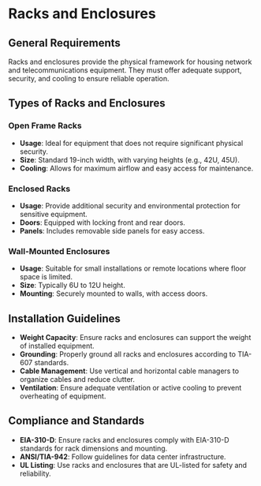 # Racks and Enclosures

## General Requirements
Racks and enclosures provide the physical framework for housing network and telecommunications equipment. They must offer adequate support, security, and cooling to ensure reliable operation.

## Types of Racks and Enclosures
### Open Frame Racks
- **Usage**: Ideal for equipment that does not require significant physical security.
- **Size**: Standard 19-inch width, with varying heights (e.g., 42U, 45U).
- **Cooling**: Allows for maximum airflow and easy access for maintenance.

### Enclosed Racks
- **Usage**: Provide additional security and environmental protection for sensitive equipment.
- **Doors**: Equipped with locking front and rear doors.
- **Panels**: Includes removable side panels for easy access.

### Wall-Mounted Enclosures
- **Usage**: Suitable for small installations or remote locations where floor space is limited.
- **Size**: Typically 6U to 12U height.
- **Mounting**: Securely mounted to walls, with access doors.

## Installation Guidelines
- **Weight Capacity**: Ensure racks and enclosures can support the weight of installed equipment.
- **Grounding**: Properly ground all racks and enclosures according to TIA-607 standards.
- **Cable Management**: Use vertical and horizontal cable managers to organize cables and reduce clutter.
- **Ventilation**: Ensure adequate ventilation or active cooling to prevent overheating of equipment.

## Compliance and Standards
- **EIA-310-D**: Ensure racks and enclosures comply with EIA-310-D standards for rack dimensions and mounting.
- **ANSI/TIA-942**: Follow guidelines for data center infrastructure.
- **UL Listing**: Use racks and enclosures that are UL-listed for safety and reliability.
